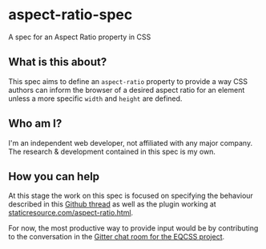 # aspect-ratio-spec

A spec for an Aspect Ratio property in CSS

## What is this about?

This spec aims to define an `aspect-ratio` property to provide a way CSS authors can inform the browser of a desired aspect ratio for an element unless a more specific `width` and `height` are defined.

## Who am I?

I'm an independent web developer, not affiliated with any major company. The research & development contained in this spec is my own.

## How you can help

At this stage the work on this spec is focused on specifying the behaviour described in this [Github thread]() as well as the plugin working at [staticresource.com/aspect-ratio.html](http://staticresource.com/aspect-ratio.html).

For now, the most productive way to provide input would be by contributing to the conversation in the [Gitter chat room for the EQCSS project](https://gitter.im/eqcss/eqcss).